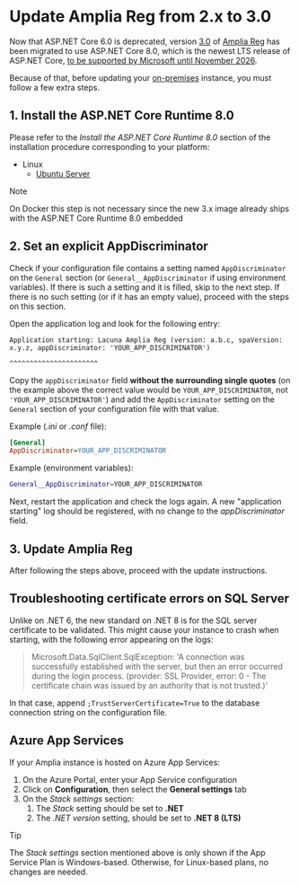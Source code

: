 ﻿# Update Amplia Reg from 2.x to 3.0

Now that ASP.NET Core 6.0 is deprecated, version [3.0](../changelog.md#v3-0-0) of [Amplia Reg](../index.md) has been migrated to use ASP.NET Core 8.0, which is
the newest LTS release of ASP.NET Core, [to be supported by Microsoft until November 2026](https://dotnet.microsoft.com/platform/support/policy/dotnet-core#lifecycle).

Because of that, before updating your [on-premises](index.md) instance, you must follow a few extra steps.

## 1. Install the ASP.NET Core Runtime 8.0

Please refer to the *Install the ASP.NET Core Runtime 8.0* section of the installation procedure corresponding to your platform:

<!-- [Windows Server](windows/install.md#install-aspnet-core) -->
* Linux
  * [Ubuntu Server](linux/install-ubuntu.md#install-aspnet-core)
  <!-- [Red Hat Enterprise Linux](linux/install-rhel.md#install-aspnet-core) -->
  <!-- [Oracle Linux](linux/install-oracle.md#install-aspnet-core) -->

> [!NOTE]
> On Docker this step is not necessary since the new 3.x image already ships with the ASP.NET Core Runtime 8.0 embedded

## 2. Set an explicit AppDiscriminator

Check if your configuration file contains a setting named `AppDiscriminator` on the `General` section (or `General__AppDiscriminator` if using environment variables).
If there is such a setting and it is filled, skip to the next step. If there is no such setting (or if it has an empty value), proceed with the steps on this section.

Open the application log and look for the following entry:

```
Application starting: Lacuna Amplia Reg (version: a.b.c, spaVersion: x.y.z, appDiscriminator: 'YOUR_APP_DISCRIMINATOR')
                                                                                               ^^^^^^^^^^^^^^^^^^^^^^
```

Copy the `appDiscriminator` field **without the surrounding single quotes** (on the example above the correct value would be `YOUR_APP_DISCRIMINATOR`,
not `'YOUR_APP_DISCRIMINATOR'`) and add the `AppDiscriminator` setting on the `General` section of your configuration file with that value.

Example (*.ini* or *.conf* file):

```ini
[General]
AppDiscriminator=YOUR_APP_DISCRIMINATOR
```

Example (environment variables):

```sh
General__AppDiscriminator=YOUR_APP_DISCRIMINATOR
```

Next, restart the application and check the logs again. A new "application starting" log should be registered, with no change to the *appDiscriminator* field.

## 3. Update Amplia Reg

After following the steps above, proceed with the update instructions.

## Troubleshooting certificate errors on SQL Server

Unlike on .NET 6, the new standard on .NET 8 is for the SQL server certificate to be validated. This might cause your instance to crash
when starting, with the following error appearing on the logs:

> Microsoft.Data.SqlClient.SqlException: 'A connection was successfully established with the server, but then an error occurred during the login process. (provider: SSL Provider, error: 0 - The certificate chain was issued by an authority that is not trusted.)'

In that case, append `;TrustServerCertificate=True` to the database connection string on the configuration file.

## Azure App Services

If your Amplia instance is hosted on Azure App Services:

1. On the Azure Portal, enter your App Service configuration
1. Click on **Configuration**, then select the **General settings** tab
1. On the *Stack settings* section:
   1. The *Stack* setting should be set to **.NET**
   1. The *.NET version* setting, should be set to **.NET 8 (LTS)**

> [!TIP]
> The *Stack settings* section mentioned above is only shown if the App Service Plan is Windows-based. Otherwise, for Linux-based plans, no changes are needed.
